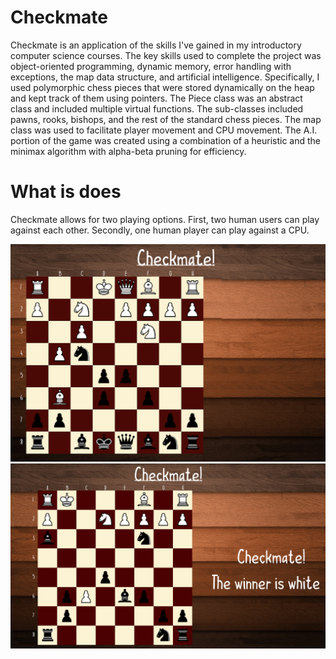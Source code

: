 # Checkmate 
Checkmate is an application of the skills I've gained in my introductory computer science courses. The key skills used to complete the project was object-oriented programming, dynamic memory, error handling with exceptions, the map data structure, and artificial intelligence. Specifically, I used polymorphic chess pieces that were stored dynamically on the heap and kept track of them using pointers. The Piece class was an abstract class and included multiple virtual functions. The sub-classes included pawns, rooks, bishops, and the rest of the standard chess pieces. The map class was used to facilitate player movement and CPU movement. The A.I. portion of the game was created using a combination of a heuristic and the minimax algorithm with alpha-beta pruning for efficiency.


# What is does
Checkmate allows for two playing options. First, two human users can play against each other. Secondly, one human player can play against a CPU. 

![Image of In Game Action](Images/CHESS_IN_GAME.png)
![Image of In Game Action](Images/CHESS_ENDGAME.png)
